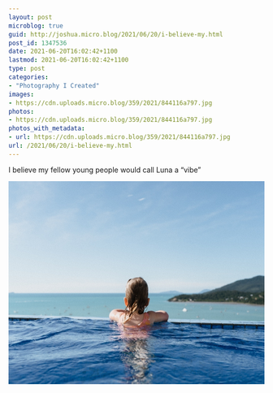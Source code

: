 ```yaml
---
layout: post
microblog: true
guid: http://joshua.micro.blog/2021/06/20/i-believe-my.html
post_id: 1347536
date: 2021-06-20T16:02:42+1100
lastmod: 2021-06-20T16:02:42+1100
type: post
categories:
- "Photography I Created"
images:
- https://cdn.uploads.micro.blog/359/2021/844116a797.jpg
photos:
- https://cdn.uploads.micro.blog/359/2021/844116a797.jpg
photos_with_metadata:
- url: https://cdn.uploads.micro.blog/359/2021/844116a797.jpg
url: /2021/06/20/i-believe-my.html
---
```

I believe my fellow young people would call Luna a “vibe”

<img src="uploads/2021/844116a797.jpg" width="600" height="400" alt="" />
